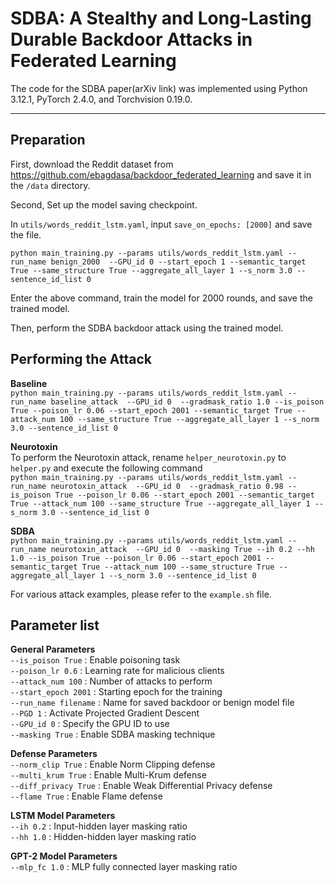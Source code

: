 # SDBA: A Stealthy and Long-Lasting Durable Backdoor Attacks in Federated Learning
The code for the SDBA paper(arXiv link) was implemented using Python 3.12.1, PyTorch 2.4.0, and Torchvision 0.19.0.

---

## Preparation
First, download the Reddit dataset from https://github.com/ebagdasa/backdoor_federated_learning and save it in the `/data` directory.

Second, Set up the model saving checkpoint.

In `utils/words_reddit_lstm.yaml`, input `save_on_epochs: [2000]` and save the file.

`python main_training.py --params utils/words_reddit_lstm.yaml --run_name benign_2000  --GPU_id 0 --start_epoch 1 --semantic_target True --same_structure True --aggregate_all_layer 1 --s_norm 3.0 --sentence_id_list 0`

Enter the above command, train the model for 2000 rounds, and save the trained model.

Then, perform the SDBA backdoor attack using the trained model.


## Performing the Attack
**Baseline**\
`python main_training.py --params utils/words_reddit_lstm.yaml --run_name baseline_attack  --GPU_id 0  --gradmask_ratio 1.0 --is_poison True --poison_lr 0.06 --start_epoch 2001 --semantic_target True --attack_num 100 --same_structure True --aggregate_all_layer 1 --s_norm 3.0 --sentence_id_list 0`

**Neurotoxin**\
To perform the Neurotoxin attack, rename `helper_neurotoxin.py` to `helper.py` and execute the following command\
`python main_training.py --params utils/words_reddit_lstm.yaml --run_name neurotoxin_attack  --GPU_id 0  --gradmask_ratio 0.98 --is_poison True --poison_lr 0.06 --start_epoch 2001 --semantic_target True --attack_num 100 --same_structure True --aggregate_all_layer 1 --s_norm 3.0 --sentence_id_list 0`

**SDBA**\
`python main_training.py --params utils/words_reddit_lstm.yaml --run_name neurotoxin_attack  --GPU_id 0  --masking True --ih 0.2 --hh 1.0 --is_poison True --poison_lr 0.06 --start_epoch 2001 --semantic_target True --attack_num 100 --same_structure True --aggregate_all_layer 1 --s_norm 3.0 --sentence_id_list 0`

For various attack examples, please refer to the `example.sh` file.

## Parameter list
**General Parameters**\
`--is_poison True` : Enable poisoning task\
`--poison_lr 0.6` : Learning rate for malicious clients\
`--attack_num 100` : Number of attacks to perform\
`--start_epoch 2001` : Starting epoch for the training\
`--run_name filename` : Name for saved backdoor or benign model file\
`--PGD 1` : Activate Projected Gradient Descent\
`--GPU_id 0` : Specify the GPU ID to use\
`--masking True` : Enable SDBA masking technique

**Defense Parameters**\
`--norm_clip True` : Enable Norm Clipping defense\
`--multi_krum True` : Enable Multi-Krum defense\
`--diff_privacy True` : Enable Weak Differential Privacy defense\
`--flame True` : Enable Flame defense

**LSTM Model Parameters**\
`--ih 0.2` : Input-hidden layer masking ratio\
`--hh 1.0` : Hidden-hidden layer masking ratio

**GPT-2 Model Parameters**\
`--mlp_fc 1.0` : MLP fully connected layer masking ratio




